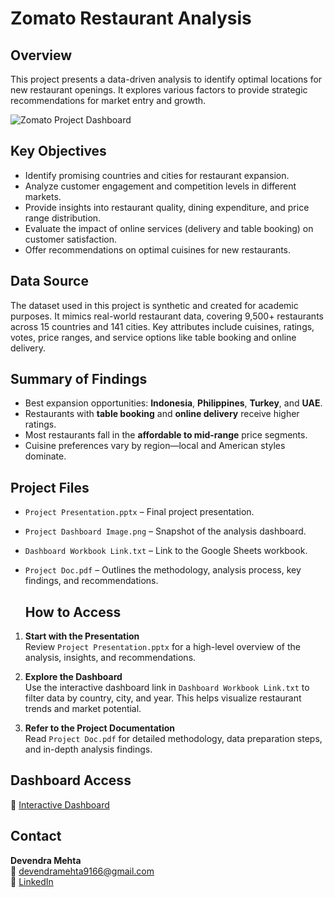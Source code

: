 # Zomato Restaurant Analysis

## Overview

This project presents a data-driven analysis to identify optimal locations for new restaurant openings. It explores various factors to provide strategic recommendations for market entry and growth.

![Zomato Project Dashboard](https://github.com/devncd/zomato-analysis/blob/main/Project%20Dashboard%20Image.png?raw=true)

## Key Objectives

* Identify promising countries and cities for restaurant expansion.
* Analyze customer engagement and competition levels in different markets.
* Provide insights into restaurant quality, dining expenditure, and price range distribution.
* Evaluate the impact of online services (delivery and table booking) on customer satisfaction.
* Offer recommendations on optimal cuisines for new restaurants.

## Data Source

The dataset used in this project is synthetic and created for academic purposes. It mimics real-world restaurant data, covering 9,500+ restaurants across 15 countries and 141 cities. Key attributes include cuisines, ratings, votes, price ranges, and service options like table booking and online delivery.

## Summary of Findings

- Best expansion opportunities: **Indonesia**, **Philippines**, **Turkey**, and **UAE**.
- Restaurants with **table booking** and **online delivery** receive higher ratings.
- Most restaurants fall in the **affordable to mid-range** price segments.
- Cuisine preferences vary by region—local and American styles dominate.

## Project Files

- `Project Presentation.pptx` – Final project presentation.
- `Project Dashboard Image.png` – Snapshot of the analysis dashboard.
- `Dashboard Workbook Link.txt` – Link to the Google Sheets workbook.
- `Project Doc.pdf` – Outlines the methodology, analysis process, key findings, and recommendations.

  ## How to Access

1. **Start with the Presentation**  
   Review `Project Presentation.pptx` for a high-level overview of the analysis, insights, and recommendations.

2. **Explore the Dashboard**  
   Use the interactive dashboard link in `Dashboard Workbook Link.txt` to filter data by country, city, and year. This helps visualize restaurant trends and market potential.

3. **Refer to the Project Documentation**  
   Read `Project Doc.pdf` for detailed methodology, data preparation steps, and in-depth analysis findings.

## Dashboard Access

🔗 [Interactive Dashboard](https://docs.google.com/spreadsheets/d/1vgzjCM8Cc1GuayzqSDzFkmT3ia6OG2f7FO-dhp8RD4I/edit?usp=sharing)

## Contact

**Devendra Mehta**  
📧 devendramehta9166@gmail.com  
🔗 [LinkedIn](https://www.linkedin.com/in/devendramehta91)
